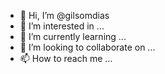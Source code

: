 - 👋 Hi, I’m @gilsomdias
- 👀 I’m interested in ...
- 🌱 I’m currently learning ...
- 💞️ I’m looking to collaborate on ...
- 📫 How to reach me ...

<!---
gilsomdias/gilsomdias is a ✨ special ✨ repository because its `README.md` (this file) appears on your GitHub profile.
You can click the Preview link to take a look at your changes.
--->
